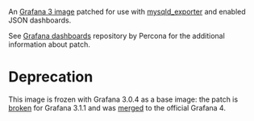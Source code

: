 An [Grafana 3 image](https://hub.docker.com/r/grafana/grafana/) patched for use with 
[mysqld_exporter](https://github.com/prometheus/mysqld_exporter) and enabled JSON dashboards.

See [Grafana dashboards](https://github.com/percona/grafana-dashboards) repository by Percona for
the additional information about patch.

# Deprecation

This image is frozen with Grafana 3.0.4 as a base image: the patch 
is [broken](https://github.com/grafana/grafana/issues/5750) for Grafana 3.1.1
and was [merged](https://github.com/grafana/grafana/pull/5839) to the official
Grafana 4.